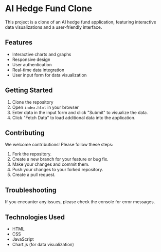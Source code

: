 # AI Hedge Fund Clone

This project is a clone of an AI hedge fund application, featuring interactive data visualizations and a user-friendly interface.

## Features
- Interactive charts and graphs
- Responsive design
- User authentication
- Real-time data integration
- User input form for data visualization

## Getting Started
1. Clone the repository
2. Open `index.html` in your browser
3. Enter data in the input form and click "Submit" to visualize the data.
4. Click "Fetch Data" to load additional data into the application.

## Contributing
We welcome contributions! Please follow these steps:
1. Fork the repository.
2. Create a new branch for your feature or bug fix.
3. Make your changes and commit them.
4. Push your changes to your forked repository.
5. Create a pull request.

## Troubleshooting
If you encounter any issues, please check the console for error messages.

## Technologies Used
- HTML
- CSS
- JavaScript
- Chart.js (for data visualization)
